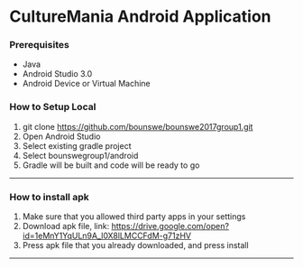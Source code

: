# CultureMania Android Application

### Prerequisites
* Java
* Android Studio 3.0
* Android Device or Virtual Machine

### How to Setup Local
1. git clone https://github.com/bounswe/bounswe2017group1.git
2. Open Android Studio
3. Select existing gradle project
4. Select bounswegroup1/android 
5. Gradle will be built and code will be ready to go
***

### How to install apk
1. Make sure that you allowed third party apps in your settings
2. Download apk file, link: https://drive.google.com/open?id=1eMnY1YqULn9A_l0X8lLMCCFdM-g71zHV
3. Press apk file that you already downloaded, and press install
***

